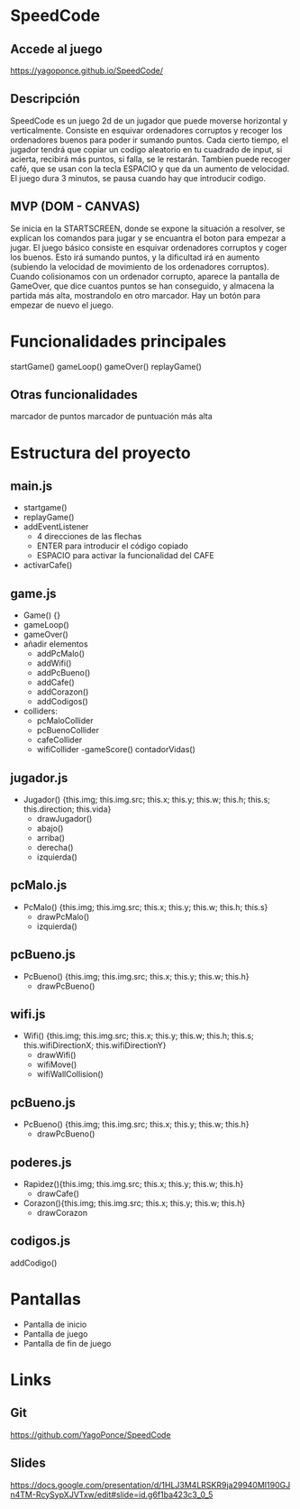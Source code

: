 
# SpeedCode
## Accede al juego
https://yagoponce.github.io/SpeedCode/

## Descripción
SpeedCode es un juego 2d de un jugador que puede moverse horizontal y verticalmente.
Consiste en esquivar ordenadores corruptos y recoger los ordenadores buenos para poder
ir sumando puntos. Cada cierto tiempo, el jugador tendrá que copiar un codigo aleatorio en tu cuadrado de input, si acierta, recibirá más puntos, si falla, se le restarán.
Tambien puede recoger café, que se usan con la tecla ESPACIO y que da un aumento de 
velocidad. El juego dura 3 minutos, se pausa cuando hay que introducir codigo.


## MVP (DOM - CANVAS)
Se inicia en la STARTSCREEN, donde se expone la situación a resolver, se explican
los comandos para jugar y se encuantra el boton para empezar a jugar.
El juego básico consiste en esquivar ordenadores corruptos y coger los buenos.
Esto irá sumando puntos, y la dificultad irá en aumento (subiendo la velocidad
de movimiento de los ordenadores corruptos).
Cuando colisionamos con un ordenador corrupto, aparece la pantalla de GameOver,
que dice cuantos puntos se han conseguido, y almacena la partida más alta,
mostrandolo en otro marcador.
Hay un botón para empezar de nuevo el juego.

# Funcionalidades principales
startGame()
gameLoop()
gameOver()
replayGame()

## Otras funcionalidades 
marcador de puntos
marcador de puntuación más alta

# Estructura del proyecto
## main.js
- startgame()
- replayGame()
- addEventListener
  - 4 direcciones de las flechas
  - ENTER para introducir el código copiado
  - ESPACIO para activar la funcionalidad del CAFE
- activarCafe()

## game.js
- Game() {}
- gameLoop()
- gameOver()
- añadir elementos
  - addPcMalo()
  - addWifi()
  - addPcBueno()
  - addCafe()
  - addCorazon()
  - addCodigos()
- colliders:
  - pcMaloCollider
  - pcBuenoCollider
  - cafeCollider
  - wifiCollider
  -gameScore()
  contadorVidas()

## jugador.js
- Jugador() {this.img; this.img.src; this.x; this.y; this.w; 
  this.h; this.s; this.direction; this.vida}
  - drawJugador()
  - abajo()
  - arriba()
  - derecha()
  - izquierda()

## pcMalo.js
- PcMalo() {this.img; this.img.src; this.x; this.y; this.w;
    this.h; this.s}
  - drawPcMalo()
  - izquierda()
  
## pcBueno.js
- PcBueno() {this.img; this.img.src; this.x; this.y; this.w; this.h}
  - drawPcBueno()

## wifi.js
- Wifi() {this.img; this.img.src; this.x; this.y; this.w; this.h;
    this.s; this.wifiDirectionX; this.wifiDirectionY}
  - drawWifi()
  - wifiMove()
  - wifiWallCollision()

## pcBueno.js
- PcBueno() {this.img; this.img.src; this.x; this.y; this.w; this.h}
  - drawPcBueno()

## poderes.js
- Rapidez(){this.img; this.img.src; this.x; this.y; this.w; this.h}
  - drawCafe()
- Corazon(){this.img; this.img.src; this.x; this.y; this.w; this.h}
  - drawCorazon

## codigos.js
addCodigo()

# Pantallas
- Pantalla de inicio
- Pantalla de juego
- Pantalla de fin de juego


# Links
## Git
https://github.com/YagoPonce/SpeedCode

## Slides
https://docs.google.com/presentation/d/1HLJ3M4LRSKR9ja29940MI190GJn4TM-RcySypXJVTxw/edit#slide=id.g6f1ba423c3_0_5